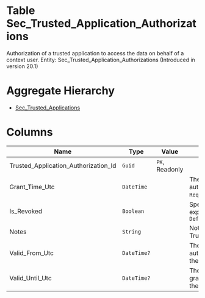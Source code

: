 # Table Sec_Trusted_Application_Authorizations

Authorization of a trusted application to access the data on behalf of a context user. Entity: Sec_Trusted_Application_Authorizations (Introduced in version 20.1)

# Aggregate Hierarchy

* [Sec_Trusted_Applications](Sec_Trusted_Applications.md)

# Columns

| Name | Type | Value | Description |
| - | - | - | --- |
|Trusted_Application_Authorization_Id|`Guid`|`PK`, Readonly||
|Grant_Time_Utc|`DateTime`||The time (in UTC) when the authorization was granted. `Required` `Default(NowUtc)` |
|Is_Revoked|`Boolean`||Specifies whether the grant is explicitly revoked. `Required` `Default(false)` |
|Notes|`String`||Notes for this TrustedApplicationAuthorization. |
|Valid_From_Utc|`DateTime?`||The start of the validitiy of the authorization. null means that there is no restriction. |
|Valid_Until_Utc|`DateTime?`||The time (in UTC) when the grant expires. null means that there is no time restriction. |
